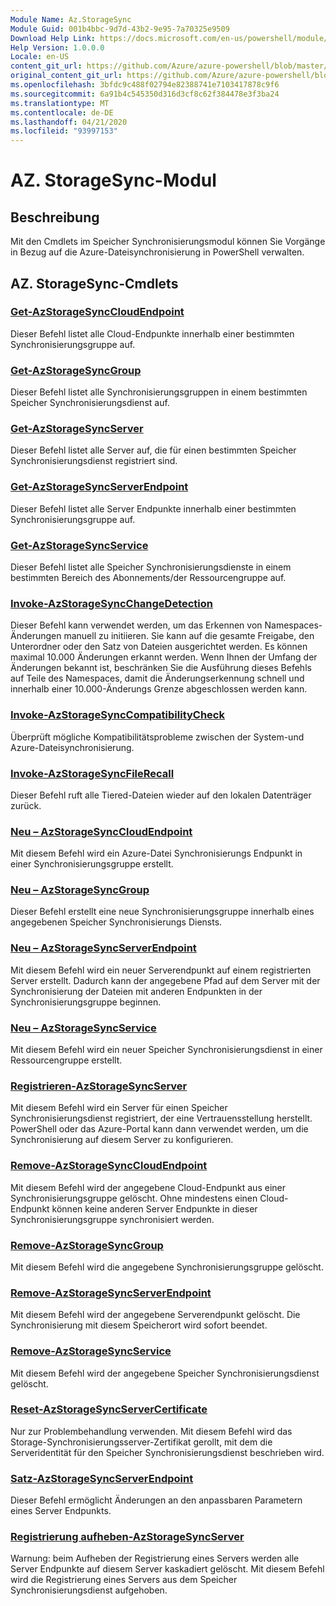```yaml
---
Module Name: Az.StorageSync
Module Guid: 001b4bbc-9d7d-43b2-9e95-7a70325e9509
Download Help Link: https://docs.microsoft.com/en-us/powershell/module/az.storagesync
Help Version: 1.0.0.0
Locale: en-US
content_git_url: https://github.com/Azure/azure-powershell/blob/master/src/StorageSync/StorageSync/help/Az.StorageSync.md
original_content_git_url: https://github.com/Azure/azure-powershell/blob/master/src/StorageSync/StorageSync/help/Az.StorageSync.md
ms.openlocfilehash: 3bfdc9c488f02794e82388741e7103417878c9f6
ms.sourcegitcommit: 6a91b4c545350d316d3cf8c62f384478e3f3ba24
ms.translationtype: MT
ms.contentlocale: de-DE
ms.lasthandoff: 04/21/2020
ms.locfileid: "93997153"
---
```

# AZ. StorageSync-Modul
## Beschreibung
Mit den Cmdlets im Speicher Synchronisierungsmodul können Sie Vorgänge in Bezug auf die Azure-Dateisynchronisierung in PowerShell verwalten.

## AZ. StorageSync-Cmdlets
### [Get-AzStorageSyncCloudEndpoint](Get-AzStorageSyncCloudEndpoint.md)
Dieser Befehl listet alle Cloud-Endpunkte innerhalb einer bestimmten Synchronisierungsgruppe auf.

### [Get-AzStorageSyncGroup](Get-AzStorageSyncGroup.md)
Dieser Befehl listet alle Synchronisierungsgruppen in einem bestimmten Speicher Synchronisierungsdienst auf.

### [Get-AzStorageSyncServer](Get-AzStorageSyncServer.md)
Dieser Befehl listet alle Server auf, die für einen bestimmten Speicher Synchronisierungsdienst registriert sind.

### [Get-AzStorageSyncServerEndpoint](Get-AzStorageSyncServerEndpoint.md)
Dieser Befehl listet alle Server Endpunkte innerhalb einer bestimmten Synchronisierungsgruppe auf.

### [Get-AzStorageSyncService](Get-AzStorageSyncService.md)
Dieser Befehl listet alle Speicher Synchronisierungsdienste in einem bestimmten Bereich des Abonnements/der Ressourcengruppe auf.

### [Invoke-AzStorageSyncChangeDetection](Invoke-AzStorageSyncChangeDetection.md)
Dieser Befehl kann verwendet werden, um das Erkennen von Namespaces-Änderungen manuell zu initiieren. Sie kann auf die gesamte Freigabe, den Unterordner oder den Satz von Dateien ausgerichtet werden. Es können maximal 10.000 Änderungen erkannt werden. Wenn Ihnen der Umfang der Änderungen bekannt ist, beschränken Sie die Ausführung dieses Befehls auf Teile des Namespaces, damit die Änderungserkennung schnell und innerhalb einer 10.000-Änderungs Grenze abgeschlossen werden kann.

### [Invoke-AzStorageSyncCompatibilityCheck](Invoke-AzStorageSyncCompatibilityCheck.md)
Überprüft mögliche Kompatibilitätsprobleme zwischen der System-und Azure-Dateisynchronisierung.

### [Invoke-AzStorageSyncFileRecall](Invoke-AzStorageSyncFileRecall.md)
Dieser Befehl ruft alle Tiered-Dateien wieder auf den lokalen Datenträger zurück.

### [Neu – AzStorageSyncCloudEndpoint](New-AzStorageSyncCloudEndpoint.md)
Mit diesem Befehl wird ein Azure-Datei Synchronisierungs Endpunkt in einer Synchronisierungsgruppe erstellt.

### [Neu – AzStorageSyncGroup](New-AzStorageSyncGroup.md)
Dieser Befehl erstellt eine neue Synchronisierungsgruppe innerhalb eines angegebenen Speicher Synchronisierungs Diensts.

### [Neu – AzStorageSyncServerEndpoint](New-AzStorageSyncServerEndpoint.md)
Mit diesem Befehl wird ein neuer Serverendpunkt auf einem registrierten Server erstellt. Dadurch kann der angegebene Pfad auf dem Server mit der Synchronisierung der Dateien mit anderen Endpunkten in der Synchronisierungsgruppe beginnen.

### [Neu – AzStorageSyncService](New-AzStorageSyncService.md)
Mit diesem Befehl wird ein neuer Speicher Synchronisierungsdienst in einer Ressourcengruppe erstellt.

### [Registrieren-AzStorageSyncServer](Register-AzStorageSyncServer.md)
Mit diesem Befehl wird ein Server für einen Speicher Synchronisierungsdienst registriert, der eine Vertrauensstellung herstellt. PowerShell oder das Azure-Portal kann dann verwendet werden, um die Synchronisierung auf diesem Server zu konfigurieren.

### [Remove-AzStorageSyncCloudEndpoint](Remove-AzStorageSyncCloudEndpoint.md)
Mit diesem Befehl wird der angegebene Cloud-Endpunkt aus einer Synchronisierungsgruppe gelöscht. Ohne mindestens einen Cloud-Endpunkt können keine anderen Server Endpunkte in dieser Synchronisierungsgruppe synchronisiert werden.

### [Remove-AzStorageSyncGroup](Remove-AzStorageSyncGroup.md)
Mit diesem Befehl wird die angegebene Synchronisierungsgruppe gelöscht.

### [Remove-AzStorageSyncServerEndpoint](Remove-AzStorageSyncServerEndpoint.md)
Mit diesem Befehl wird der angegebene Serverendpunkt gelöscht. Die Synchronisierung mit diesem Speicherort wird sofort beendet.

### [Remove-AzStorageSyncService](Remove-AzStorageSyncService.md)
Mit diesem Befehl wird der angegebene Speicher Synchronisierungsdienst gelöscht.

### [Reset-AzStorageSyncServerCertificate](Reset-AzStorageSyncServerCertificate.md)
Nur zur Problembehandlung verwenden. Mit diesem Befehl wird das Storage-Synchronisierungsserver-Zertifikat gerollt, mit dem die Serveridentität für den Speicher Synchronisierungsdienst beschrieben wird.

### [Satz-AzStorageSyncServerEndpoint](Set-AzStorageSyncServerEndpoint.md)
Dieser Befehl ermöglicht Änderungen an den anpassbaren Parametern eines Server Endpunkts.

### [Registrierung aufheben-AzStorageSyncServer](Unregister-AzStorageSyncServer.md)
Warnung: beim Aufheben der Registrierung eines Servers werden alle Server Endpunkte auf diesem Server kaskadiert gelöscht. Mit diesem Befehl wird die Registrierung eines Servers aus dem Speicher Synchronisierungsdienst aufgehoben.

